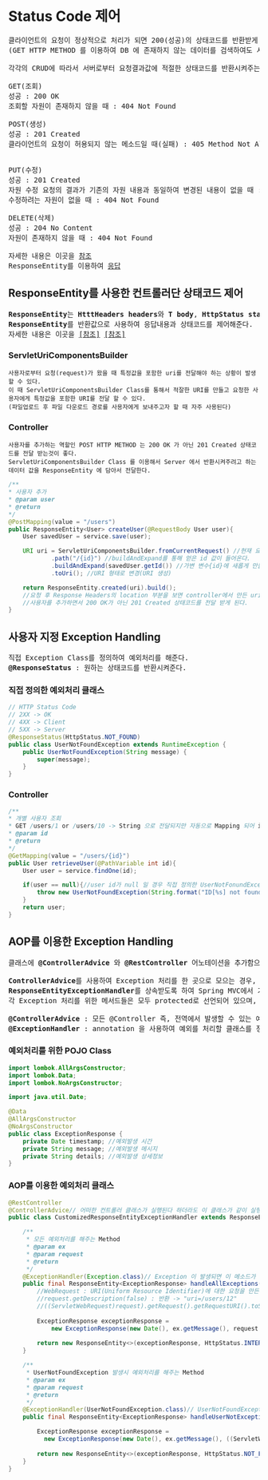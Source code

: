 # Status Code 제어
<pre>
클라이언트의 요청이 정상적으로 처리가 되면 200(성공)의 상태코드를 반환받게 된다.
(GET HTTP METHOD 를 이용하여 DB 에 존재하지 않는 데이터를 검색하여도 서버측의 오류가 아니기 때문에 200 OK 의 상태코드를 받는다) 

각각의 CRUD에 따라서 서버로부터 요청결과값에 적절한 상태코드를 반환시켜주는 것이 좋은 REST API 중 하나이다.

GET(조회) 
성공 : 200 OK 
조회할 자원이 존재하지 않을 때 : 404 Not Found

POST(생성) 
성공 : 201 Created
클라이언트의 요청이 허용되지 않는 메소드일 때(실패) : 405 Method Not Allowed


PUT(수정)
성공 : 201 Created
자원 수정 요청의 결과가 기존의 자원 내용과 동일하여 변경된 내용이 없을 때 : 204 No Content
수정하려는 자원이 없을 때 : 404 Not Found

DELETE(삭제) 
성공 : 204 No Content
자원이 존재하지 않을 때 : 404 Not Found

자세한 내용은 이곳을 <a href="https://sanghaklee.tistory.com/61">참조</a>
ResponseEntity를 이용하여 <a href="https://devlog-wjdrbs96.tistory.com/197">응답</a>
</pre>
## ResponseEntity를 사용한 컨트롤러단 상태코드 제어
<pre>
<b>ResponseEntity</b>는 <b>HtttHeaders headers</b>와 <b>T body</b>, <b>HttpStatus status</b>를 포함한 클래스이다.
<b>ResponseEntity</b>를 반환값으로 사용하여 응답내용과 상태코드를 제어해준다.
자세한 내용은 이곳을 <a href="https://blog.jiniworld.me/71">[참조]</a> <a href="https://linked2ev.github.io/gitlog/2019/12/29/springboot-5-ResponseEntity/">[참조]</a>
</pre>
### ServletUriComponentsBuilder
```
사용자로부터 요청(request)가 왔을 때 특정값을 포함한 uri를 전달해야 하는 상황이 발생할 수 있다.
이 때 ServletUriComponentsBuilder Class를 통해서 적잘한 URI를 만들고 요청한 사용자에게 특정값을 포함한 URI를 전달 할 수 있다.
(파일업로드 후 파일 다운로드 경로를 사용자에게 보내주고자 할 때 자주 사용된다)
```
### Controller
```
사용자를 추가하는 역할인 POST HTTP METHOD 는 200 OK 가 아닌 201 Created 상태코드를 전달 받는것이 좋다.
ServletUriComponentsBuilder Class 를 이용해서 Server 에서 반환시켜주려고 하는 데이터 값을 ResponseEntity 에 담아서 전달한다.
```
```java
/**
* 사용자 추가
* @param user
* @return
*/
@PostMapping(value = "/users")
public ResponseEntity<User> createUser(@RequestBody User user){
    User savedUser = service.save(user);

    URI uri = ServletUriComponentsBuilder.fromCurrentRequest() //현재 요청된 요청(request) URI값을 가져온다.
            .path("/{id}") //buildAndExpand를 통해 얻은 id 값이 들어온다.
            .buildAndExpand(savedUser.getId()) //가변 변수{id}에 새롭게 만들어진 savedUser.getId() 값을 설정시킨다.
            .toUri(); //URI 형태로 변경(URI 생성)

    return ResponseEntity.created(uri).build();
    //요청 후 Response Headers의 location 부분을 보면 controller에서 만든 uri가 전달된것을 확인 할 수 있다.
    //사용자를 추가하면서 200 OK가 아닌 201 Created 상태코드를 전달 받게 된다.
}
```
## 사용자 지정 Exception Handling
<pre>
직접 Exception Class를 정의하여 예외처리를 해준다.
<b>@ResponseStatus</b> : 원하는 상태코드를 반환시켜준다.
</pre>
### 직접 정의한 예외처리 클래스
```java
// HTTP Status Code
// 2XX -> OK
// 4XX -> Client
// 5XX -> Server
@ResponseStatus(HttpStatus.NOT_FOUND)
public class UserNotFoundException extends RuntimeException {
    public UserNotFoundException(String message) {
        super(message);
    }
}
```
### Controller
```java
/**
* 개별 사용자 조회
* GET /users/1 or /users/10 -> String 으로 전달되지만 자동으로 Mapping 되어 int 로 변환된다.
* @param id
* @return
*/
@GetMapping(value = "/users/{id}")
public User retrieveUser(@PathVariable int id){
    User user = service.findOne(id);

    if(user == null){//user id가 null 일 경우 직접 정의한 UserNotFonundException 예외발생처리
        throw new UserNotFoundException(String.format("ID[%s] not found",id));
    }
    return user;
}
```

## AOP를 이용한 Exception Handling
<pre>
클래스에 <b>@ControllerAdvice</b> 와 <b>@RestController</b> 어노테이션을 추가함으로써 REST 응답을 리턴하게 된다.

<b>ControllerAdvice</b>를 사용하여 Exception 처리를 한 곳으로 모으는 경우,
<b>ResponseEntityExceptionHandler</b>를 상속받도록 하여 Spring MVC에서 기본으로 제공되는 Exception들의 처리를 간단하게 등록할 수 있다.
각 Exception 처리를 위한 메서드들은 모두 protected로 선언되어 있으며, 하위 클래스에서 필요에 따라 Override(재정의)할 수 있다.

<b>@ControllerAdvice</b> : 모든 @Controller 즉, 전역에서 발생할 수 있는 예외를 잡아 처리해주는 annotation
<b>@ExceptionHandler</b> : annotation 을 사용하여 예외를 처리할 클래스를 정의한다.
</pre>
### 예외처리를 위한 POJO Class
```java
import lombok.AllArgsConstructor;
import lombok.Data;
import lombok.NoArgsConstructor;

import java.util.Date;

@Data
@AllArgsConstructor
@NoArgsConstructor
public class ExceptionResponse {
    private Date timestamp; //예외발생 시간
    private String message; //예외발생 메시지
    private String details; //예외발생 상세정보
}
```
### AOP를 이용한 예외처리 클래스
```java
@RestController
@ControllerAdvice// 어떠한 컨트롤러 클래스가 실행된다 하더라도 이 클래스가 같이 실행된다.
public class CustomizedResponseEntityExceptionHandler extends ResponseEntityExceptionHandler {

    /**
     * 모든 예외처리를 해주는 Method
     * @param ex
     * @param request
     * @return
     */
    @ExceptionHandler(Exception.class)// Exception 이 발생되면 이 메소드가 실행된다.
    public final ResponseEntity<ExceptionResponse> handleAllExceptions(Exception ex, WebRequest request){
        //WebRequest : URI(Uniform Resource Identifier)에 대한 요청을 만든다. 이 클래스는 abstract 클래스이다.
        //request.getDescription(false) : 반환 -> "uri=/users/12"
        //((ServletWebRequest)request).getRequest().getRequestURI().toString() : 반환 -> "/users/12"
        
        ExceptionResponse exceptionResponse =
            new ExceptionResponse(new Date(), ex.getMessage(), request.getDescription(false));
            
        return new ResponseEntity<>(exceptionResponse, HttpStatus.INTERNAL_SERVER_ERROR);
    }

    /**
     * UserNotFoundException 발생시 예외처리를 해주는 Method
     * @param ex
     * @param request
     * @return
     */
    @ExceptionHandler(UserNotFoundException.class)// UserNotFoundException 이 발생되면 이 메소드가 실행된다.
    public final ResponseEntity<ExceptionResponse> handleUserNotExceptions(Exception ex, WebRequest request){

        ExceptionResponse exceptionResponse =
          new ExceptionResponse(new Date(), ex.getMessage(), ((ServletWebRequest)request).getRequest().getRequestURI().toString());
            
        return new ResponseEntity<>(exceptionResponse, HttpStatus.NOT_FOUND);
    }
}
```
